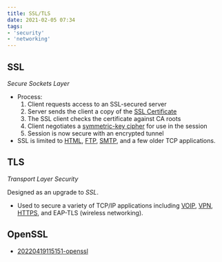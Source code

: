 ```yaml
---
title: SSL/TLS
date: 2021-02-05 07:34
tags:
- 'security'
- 'networking'
---
```


## SSL
_Secure Sockets Layer_

* Process:
	1. Client requests access to an SSL-secured server
	2. Server sends the client a copy of the [SSL Certificate](20210205074022-ssl-certificate.md)
	3. The SSL client checks the certificate against CA roots
	4. Client negotiates a 
		 [symmetric-key cipher](20210203072917-symmetric-key-encryption.md)
		 for use in the session
	5. Session is now secure with an encrypted tunnel
* SSL is limited to [HTML](20201110145200-html.md),
	[FTP](20201112150625-ftp.md), [SMTP](20201111155243-smtp.md),
	and a few older TCP applications.

## TLS
_Transport Layer Security_

Designed as an upgrade to _SSL_.

* Used to secure a variety of TCP/IP applications including
	[VOIP](20201021125745-voip.md), [VPN](20210205074906-vpn.md),
	[HTTPS](20201110150126-https.md), and EAP-TLS (wireless networking).

## OpenSSL

* [20220419115151-openssl](20220419115151-openssl.md)